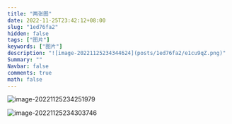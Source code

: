 ```yaml
---
title: "两张图"
date: 2022-11-25T23:42:12+08:00
slug: "1ed76fa2"
hidden: false
tags: ["图片"]
keywords: ["图片"]
description: "![image-20221125234344624](posts/1ed76fa2/e1cu9qZ.png)"
Summary: ""
Navbar: false
comments: true
math: false
---
```




<!--more-->

![image-20221125234251979](CGTB7A9.jpg)

![image-20221125234303746](BHqvZo0.jpg)
